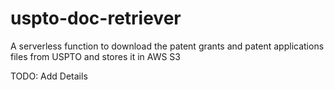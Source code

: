 # uspto-doc-retriever
A serverless function to download the patent grants and patent applications files from USPTO and stores it in AWS S3

TODO: Add Details